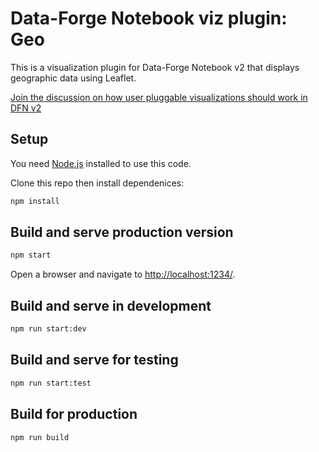 # Data-Forge Notebook viz plugin: Geo

This is a visualization plugin for Data-Forge Notebook v2 that displays geographic data using Leaflet.

[Join the discussion on how user pluggable visualizations should work in DFN v2](https://github.com/data-forge-notebook/editor-core/issues/1)

## Setup

You need [Node.js](https://nodejs.org/en/) installed to use this code.

Clone this repo then install dependenices:

```bash
npm install
```

## Build and serve production version

```bash
npm start
```

Open a browser and navigate to [http://localhost:1234/](http://localhost:1234/).

## Build and serve in development

```bash
npm run start:dev
```

## Build and serve for testing

```bash
npm run start:test
```

## Build for production

```bash
npm run build
```
